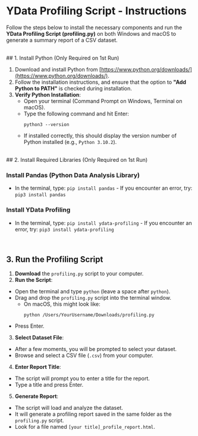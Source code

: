 # YData Profiling Script - Instructions

Follow the steps below to install the necessary components and run the **YData Profiling Script (profiling.py)** on both Windows and macOS to generate a summary report of a CSV dataset.  

<br>
## 1. Install Python (Only Required on 1st Run)

1. Download and install Python from [https://www.python.org/downloads/](https://www.python.org/downloads/).  
2. Follow the installation instructions, and ensure that the option to **"Add Python to PATH"** is checked during installation.  
3. **Verify Python Installation**:
   - Open your terminal (Command Prompt on Windows, Terminal on macOS).
   - Type the following command and hit Enter:
     ```
     python3 --version
     ```
   - If installed correctly, this should display the version number of Python installed (e.g., `Python 3.10.2`).  

<br>
## 2. Install Required Libraries (Only Required on 1st Run)

### Install Pandas (Python Data Analysis Library)

- In the terminal, type: ``` pip install pandas ```
            - If you encounter an error, try: ``` pip3 install pandas ```

### Install YData Profiling

- In the terminal, type: ``` pip install ydata-profiling ```
           - If you encounter an error, try: ``` pip3 install ydata-profiling ```  

<br>
   
## 3. Run the Profiling Script

1. **Download** the `profiling.py` script to your computer.
2. **Run the Script**:
- Open the terminal and type `python` (leave a space after `python`).
- Drag and drop the `profiling.py` script into the terminal window.
  - On macOS, this might look like:
    ```
    python /Users/YourUsername/Downloads/profiling.py
    ```
- Press Enter.

3. **Select Dataset File**: 
- After a few moments, you will be prompted to select your dataset.
- Browse and select a CSV file (`.csv`) from your computer.

4. **Enter Report Title**: 
- The script will prompt you to enter a title for the report.
- Type a title and press Enter.

5. **Generate Report**: 
- The script will load and analyze the dataset.
- It will generate a profiling report saved in the same folder as the `profiling.py` script.
- Look for a file named `[your title]_profile_report.html`.
